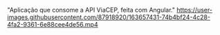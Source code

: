 "Aplicação que consome a API ViaCEP, feita com Angular."
https://user-images.githubusercontent.com/87918920/163657431-74b4bf24-4c28-4fa2-9361-6e88cee4de56.mp4
